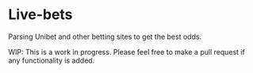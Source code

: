 # Live-bets
Parsing Unibet and other betting sites to get the best odds.

WIP: This is a work in progress. Please feel free to make a pull request if any functionality is added.
